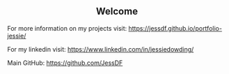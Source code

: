 <h2 style="text-align: center;">Welcome</h2>

For more information on my projects visit: <a href="https://jessdf.github.io/portfolio-jessie/">https://jessdf.github.io/portfolio-jessie/</a>

For my linkedin visit: <a href="https://www.linkedin.com/in/jessiedowding/">https://www.linkedin.com/in/jessiedowding/</a>

Main GitHub: <a href="https://github.com/JessDF">https://github.com/JessDF</a>